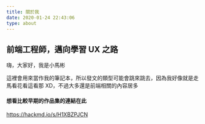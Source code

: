 ```yaml
---
title: 關於我
date: 2020-01-24 22:43:06
type: about
---
```


## 前端工程師，邁向學習 UX 之路

嗨，大家好，我是小馬彬

這裡會用來當作我的筆記本，所以發文的類型可能會跳來跳去，因為我好像就是走馬看花看這看那 XD，不過大多還是前端相關的內容居多

#### 想看比較早期的作品集的連結在此
https://hackmd.io/s/H1XBZPJCN
